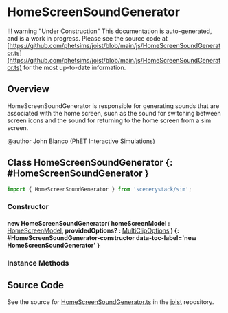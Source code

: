 # HomeScreenSoundGenerator

!!! warning "Under Construction"
    This documentation is auto-generated, and is a work in progress. Please see the source code at
    [https://github.com/phetsims/joist/blob/main/js/HomeScreenSoundGenerator.ts](https://github.com/phetsims/joist/blob/main/js/HomeScreenSoundGenerator.ts) for the most up-to-date information.

## Overview

HomeScreenSoundGenerator is responsible for generating sounds that are associated with the home screen, such as the
sound for switching between screen icons and the sound for returning to the home screen from a sim screen.

@author John Blanco (PhET Interactive Simulations)

## Class HomeScreenSoundGenerator {: #HomeScreenSoundGenerator }


```js
import { HomeScreenSoundGenerator } from 'scenerystack/sim';
```
### Constructor

#### new HomeScreenSoundGenerator( homeScreenModel : <span style="font-weight: 400;">[HomeScreenModel](../sim/HomeScreenModel.md)</span>, providedOptions? : <span style="font-weight: 400;">[MultiClipOptions](../tambo/MultiClip.md#MultiClipOptions)</span> ) {: #HomeScreenSoundGenerator-constructor data-toc-label='new HomeScreenSoundGenerator' }

### Instance Methods





## Source Code

See the source for [HomeScreenSoundGenerator.ts](https://github.com/phetsims/joist/blob/main/js/HomeScreenSoundGenerator.ts) in the [joist](https://github.com/phetsims/joist) repository.
